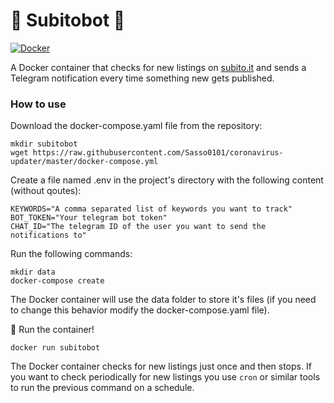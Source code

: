 
# 📣 Subitobot 📣
[![Docker](https://github.com/Sasso0101/subitobot/actions/workflows/docker-publish.yml/badge.svg?branch=master)](https://github.com/Sasso0101/subitobot/actions/workflows/docker-publish.yml)

A Docker container that checks for new listings on [subito.it](https://www.subito.it) and sends a Telegram notification every time something new gets published.

### How to use
Download the docker-compose.yaml file from the repository:
```
mkdir subitobot
wget https://raw.githubusercontent.com/Sasso0101/coronavirus-updater/master/docker-compose.yml
```
Create a file named .env in the project's directory with the following content (without qoutes):
```
KEYWORDS="A comma separated list of keywords you want to track"
BOT_TOKEN="Your telegram bot token"
CHAT_ID="The telegram ID of the user you want to send the notifications to"
```
Run the following commands:
```
mkdir data
docker-compose create
```
The Docker container will use the data folder to store it's files (if you need to change this behavior modify the docker-compose.yaml file).

🚀 Run the container!
```
docker run subitobot
```

The Docker container checks for new listings just once and then stops. If you want to check periodically for new listings you use `cron` or similar tools to run the previous command on a schedule.
